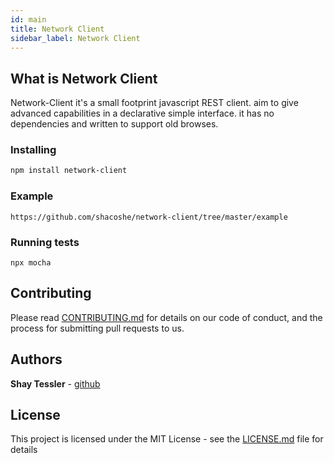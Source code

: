 ```yaml
---
id: main
title: Network Client
sidebar_label: Network Client
---
```


## What is Network Client

Network-Client it's a small footprint javascript REST client. 
aim to give advanced capabilities in a declarative simple interface. 
it has no dependencies and written to support old browses. 

### Installing

```bash
npm install network-client
```

### Example

    https://github.com/shacoshe/network-client/tree/master/example

### Running tests
    
    npx mocha

## Contributing

Please read [CONTRIBUTING.md](https://gist.github.com/PurpleBooth/b24679402957c63ec426) for details on our code of conduct, and the process for submitting pull requests to us.

## Authors

**Shay Tessler**  - [github](https://github.com/shacoshe)

## License

This project is licensed under the MIT License - see the [LICENSE.md](LICENSE) file for details
